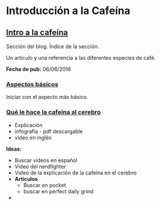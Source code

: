 # Introducción a la Cafeína

## [Intro a la cafeína](http://negro.coffee/blog/intro-a-la-cafeina)

Sección del blog. Índice de la sección.

Un artículo y una referencia a las diferentes especies de café.

**Fecha de pub:** 06/06/2016

### [Aspectos básicos](http://negro.coffee/blog/intro-a-la-cafeina-aspectos-basicos)

Iniciar con el aspecto más básico.

### [Qué le hace la cafeína al cerebro](http://negro.coffee/blog/cafeina-en-su-cerebro)

* Explicación
* infografía - pdf descargable
* video en inglés

**Ideas:** 

* Buscar videos en español
* Video del nerdfighter
* Video de la explicación de la cafeína en el cerebro
* **Artículos**
  * Buscar en pocket
  * buscar en perfect daily grind
* ​